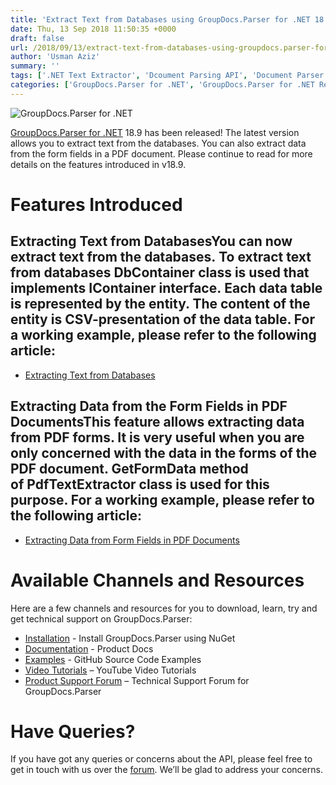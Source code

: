 ```yaml
---
title: 'Extract Text from Databases using GroupDocs.Parser for .NET 18.9'
date: Thu, 13 Sep 2018 11:50:35 +0000
draft: false
url: /2018/09/13/extract-text-from-databases-using-groupdocs.parser-for-.net-18.9/
author: 'Usman Aziz'
summary: ''
tags: ['.NET Text Extractor', 'Dcoument Parsing API', 'Document Parser', 'text parser']
categories: ['GroupDocs.Parser for .NET', 'GroupDocs.Parser for .NET Releases', 'GroupDocs.Parser Product Family']
---
```


![GroupDocs.Parser for .NET](http://blog.groupdocs.com/wp-content/uploads/sites/4/2018/05/groupdocs-parser.png "GroupDocs-Parser-theme-100x100")

[GroupDocs.Parser for .NET](https://products.groupdocs.com/parser/net) 18.9 has been released! The latest version allows you to extract text from the databases. You can also extract data from the form fields in a PDF document. Please continue to read for more details on the features introduced in v18.9.

# Features Introduced

## Extracting Text from DatabasesYou can now extract text from the databases. To extract text from databases **DbContainer** class is used that implements **IContainer** interface. Each data table is represented by the entity. The content of the entity is CSV-presentation of the data table. For a working example, please refer to the following article:

*   [Extracting Text from Databases](https://docs.groupdocs.com/parser/net)

## Extracting Data from the Form Fields in PDF DocumentsThis feature allows extracting data from PDF forms. It is very useful when you are only concerned with the data in the forms of the PDF document. **GetFormData** method of **PdfTextExtractor** class is used for this purpose. For a working example, please refer to the following article:

*   [Extracting Data from Form Fields in PDF Documents](https://docs.groupdocs.com/parser/net)

# Available Channels and Resources

Here are a few channels and resources for you to download, learn, try and get technical support on GroupDocs.Parser:

*   [Installation](https://www.nuget.org/packages/groupdocs.parser "GroupDocs.Text Nuget Package") - Install GroupDocs.Parser using NuGet
*   [Documentation](https://docs.groupdocs.com/display/parsernet/Home "GroupDocs.Text Documentation") - Product Docs
*   [Examples](https://github.com/groupdocs-parser/GroupDocs.Parser-for-.NET "GroupDocs.Text Github repository") - GitHub Source Code Examples
*   [Video Tutorials](https://www.youtube.com/playlist?list=PL25CTxMCj5vPQyfL8Tkz8XH7yOPhrglb7 "GroupDocs.Text for .NET tutorials") – YouTube Video Tutorials
*   [Product Support Forum](https://forum.groupdocs.com/c/parser "GroupDocs.Text for .NET Support forum") – Technical Support Forum for GroupDocs.Parser

# Have Queries?

If you have got any queries or concerns about the API, please feel free to get in touch with us over the [forum](https://forum.groupdocs.com/). We’ll be glad to address your concerns.




